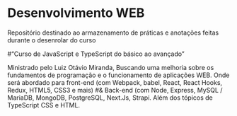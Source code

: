 # Desenvolvimento WEB

Repositório destinado ao armazenamento de práticas e anotações feitas durante o desenrolar do curso 

#“Curso de JavaScript e TypeScript do básico ao avançado”

Ministrado pelo Luiz Otávio Miranda, 
Buscando uma melhoria sobre os fundamentos de programação e o funcionamento de aplicações WEB.
Onde será abordado para front-end (com Webpack, babel, React, React Hooks, Redux, HTML5, CSS3 e mais) 
#&
Back-end (com Node, Express, MySQL / MariaDB, MongoDB, PostgreSQL, Next.Js, Strapi.
Além dos tópicos de TypeScript CSS e HTML.

